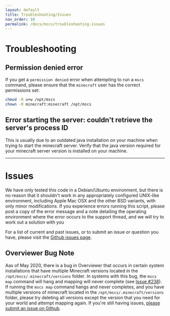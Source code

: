 ```yaml
---
layout: default
title: Troubleshooting/Issues
nav_order: 10
permalink: /docs/mscs/troubleshooting-issues
---
```


# Troubleshooting

## Permission denied error
If you get a `permission denied` error when attempting to run a `mscs` command, please ensure that the `minecraft` user
has the correct permissions set:

```bash
chmod -R u+w /opt/mscs
chown -R minecraft:minecraft /opt/mscs
```

## Error starting the server: couldn't retrieve the server's process ID
This is usually due to an outdated java installation on your machine when trying to start the minecraft server. Verify that the java version required for your minecraft server version is installed on your machine.

---

# Issues

We have only tested this code in a Debian/Ubuntu environment, but there is no reason that it shouldn't work in any
appropriately configured UNIX-like environment, including Apple Mac OSX and the other BSD variants, with only minor
modifications. If you experience errors running this script, please post a copy of the error message and a note
detailing the operating environment where the error occurs to the support thread, and we will try to work out a
solution with you

For a list of current and past issues, or to submit an issue or question you have, please visit the
[Github issues page][mscs_issues].

## Overviewer Bug Note

Aas of May 2020, there is a bug in Overviewer that occurs in certain system installations that have
multiple Minecraft versions located in the `/opt/mscs/.minecraft/versions` folder. In systems with this bug, the
`mscs map` command will hang and mapping will never complete (see [Issue #238][map_issue]).
If running the `mscs map` command hangs and never completes, and you have multiple versions of minecraft located in the
`/opt/mscs/.minecraft/versions` folder, please try deleting all versions except the version that you need for your world
and attempt mapping again. If you're still having issues, [please submit an issue on Github][mscs_issues].

[map_issue]: https://github.com/MinecraftServerControl/mscs/issues/238
[mscs_issues]: https://github.com/MinecraftServerControl/mscs/issues/
